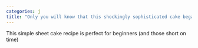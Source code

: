 ```yaml
---
categories: j
title: "Only you will know that this shockingly sophisticated cake began with a box of pancake mix"
---
```

This simple sheet cake recipe is perfect for beginners (and those short on time) 